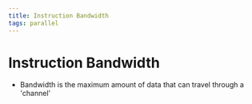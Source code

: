 ```yaml
---
title: Instruction Bandwidth
tags: parallel 
---
```


# Instruction Bandwidth
- Bandwidth is the maximum amount of data that can travel through a 'channel'


















































































